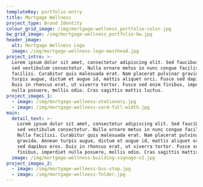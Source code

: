 ```yaml
---
templateKey: portfolio-entry
title: Mortgage Wellness
project_type: Brand Identity
colour_grid_image: /img/mortgage-wellness_portfolio-color.jpg
bw_grid_image: /img/mortgage-wellness_portfolio-bw.jpg
header_image:
  alt: Mortgage Wellness Logo
  image: /img/mortgage-wellness-logo-masthead.jpg
project_intro: >-
  Lorem ipsum dolor sit amet, consectetur adipiscing elit. Sed faucibus velit
  sed vestibulum consectetur. Nulla ornare metus in nunc congue facilisis. Nulla
  facilisi. Curabitur quis malesuada erat. Nam placerat pulvinar gravida. Aenean
  turpis augue, dictum et augue id, mattis aliquet orci. Fusce sed dapibus eros.
  Duis in rhoncus erat, ut viverra tortor. Fusce sed enim finibus, imperdiet
  nulla posuere, mollis odio. Cras sagittis mattis luctus.
project_images_1:
  - image: /img/mortgage-wellness-stationary.jpg
  - image: /img/mortgage-wellness-card-full-width.jpg
main:
  detail_text: >-
    Lorem ipsum dolor sit amet, consectetur adipiscing elit. Sed faucibus velit
    sed vestibulum consectetur. Nulla ornare metus in nunc congue facilisis.
    Nulla facilisi. Curabitur quis malesuada erat. Nam placerat pulvinar
    gravida. Aenean turpis augue, dictum et augue id, mattis aliquet orci. Fusce
    sed dapibus eros. Duis in rhoncus erat, ut viverra tortor. Fusce sed enim
    finibus, imperdiet nulla posuere, mollis odio. Cras sagittis mattis luctus.
  image: /img/mortgage-wellness-building-signage-v2.jpg
project_images_2:
  - image: /img/mortgage-wellness-bus-stop.jpg
  - image: /img/mortgage-wellness-folder.jpg
---
```


